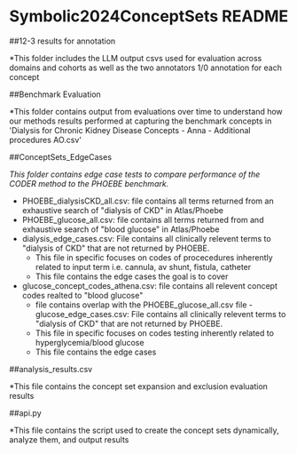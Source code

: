 # Symbolic2024ConceptSets README
##12-3 results for annotation

*This folder includes the LLM output csvs used for evaluation across domains and cohorts as well as the two annotators 1/0 annotation for each concept

##Benchmark Evaluation

*This folder contains output from evaluations over time to understand how our methods results performed at capturing the benchmark concepts in 'Dialysis for Chronic Kidney Disease Concepts - Anna - Additional procedures AO.csv'

##ConceptSets_EdgeCases

*This folder contains edge case tests to compare performance of the CODER method to the PHOEBE benchmark.*
- PHOEBE_dialysisCKD_all.csv: file contains all terms returned from an exhaustive search of "dialysis of CKD" in Atlas/Phoebe
- PHOEBE_glucose_all.csv: file contains all terms returned from and exhaustive search of "blood glucose" in Atlas/Phoebe
- dialysis_edge_cases.csv: File contains all clinically relevent terms to "dialysis of CKD" that are not returned by PHOEBE.
  - This file in specific focuses on codes of procecedures inherently related to input term i.e. cannula, av shunt, fistula, catheter
  - This file contains the edge cases the goal is to cover
- glucose_concept_codes_athena.csv: file contains all relevent concept codes realted to "blood glucose"
  - file contains overlap with the PHOEBE_glucose_all.csv file
-glucose_edge_cases.csv: File contains all clinically relevent terms to "dialysis of CKD" that are not returned by PHOEBE.
  - This file in specific focuses on codes testing inherently related to hyperglycemia/blood glucose
  - This file contains the edge cases

##analysis_results.csv

*This file contains the concept set expansion and exclusion evaluation results

##api.py

*This file contains the script used to create the concept sets dynamically, analyze them, and output results